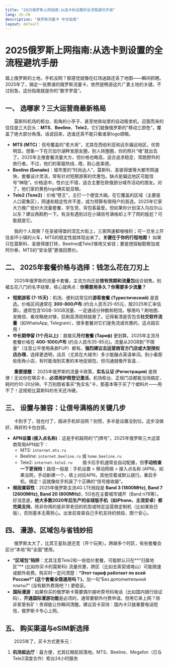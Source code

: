 ```yaml
---
title: "2025俄罗斯上网指南:从选卡到设置的全流程避坑手册"
lang: zh-CN
description: "俄罗斯流量卡 中文指南"
layout: default
---
```

# 2025俄罗斯上网指南:从选卡到设置的全流程避坑手册

踏上俄罗斯的土地，手机没网？那感觉就像在红场迷路还丢了地图——瞬间抓瞎。2025年了，搞定一张靠谱的俄罗斯流量卡，依然是畅游这片广袤土地的关键。不过别急，这份指南就是你的“数字罗盘”。

## 一、 选哪家？三大运营商最新格局

　　莫斯科机场的柜台、街角的小亭子、甚至地铁站里的自动贩卖机，迎面而来的往往是三大巨头：**MTS**、**Beeline**、**Tele2**。它们就像俄罗斯的“移动三原色”，覆盖了绝大部分角落。话说回来，选谁还真不能只看谁家logo顺眼。

*   **MTS (МТС)**：信号覆盖的“老大哥”，尤其在西伯利亚和远东偏远地区，优势明显。想象一下在贝加尔湖畔发朋友圈，别人转圈圈，你的照片“嗖”就出去了。2025年主推套餐流量大方，但价格也略高，适合追求稳定、常跑野外的旅行者。不过，他们的客服热线…嗯，耐心是美德。
*   **Beeline (Билайн)**：城市里的“时尚达人”，莫斯科、圣彼得堡等大都市网速快，套餐设计灵活，常有针对短期游客的优惠包。缺点是偏远地区可能信号“神隐”。价格适中，性价比不错，适合主要在欧俄部分城市活动的朋友。对了，他们家的黄色logo确实挺显眼。
*   **Tele2 (Теле2)**：价格“卷王”，主打一个便宜大碗。在它覆盖的区域（主要是人口密集区），网速和稳定性并不差，成为预算有限用户的首选。2025年它家大力推广低价大流量套餐，学生党、背包客最爱。但如果你计划深入乌拉尔山以东？建议再斟酌一下。有没有遇到过在小镇信号满格却上不了网的尴尬？可能就是它。

　　我的个人观察？在圣彼得堡的涅瓦大街上，三家网速都嗖嗖的；可一旦坐上开往金环小镇的火车，MTS的稳定性就体现出来了。**关键在于你的行程地图！** 如果只在莫斯科、圣彼得堡打转，Beeline或Tele2够用又省钱；要是想探秘勘察加或阿尔泰，MTS的“安全感”更值回票价。

## 二、 2025年套餐价格与选择：钱怎么花在刀刃上

　　2025年俄罗斯的流量卡套餐，主流方向还是**按有效期和流量包**组合销售。别被五花八门的名字绕晕，核心就两点：**你需要用多久？你需要多少流量？**

*   **短期游客 (7-15天)**：机场、便利店常见的**游客套餐 (Туристический)** 是首选。价格区间通常在 **300-800卢布** (约合人民币25-65元，按2025年汇率估算)。通常包含10GB-30GB流量、一定通话分钟数和短信。够用吗？刷地图、发微信、看攻略绝对够，狂刷高清视频就悬了。记得看清是否包含**社交软件流量**（如WhatsApp, Telegram），很多套餐对它们是免流或优惠的，这点超实用！
*   **中长期停留 (1个月以上)**：直接买**月付套餐 (Тариф)** 更划算。2025年主流月套餐价格在 **400-1000卢布** (约合人民币35-85元)。流量从20GB到“不限量”（注意公平使用条款FUP）都有。**强烈建议去运营商官方门店或大型授权店办理**，选择更透明，店员（尤其在大城市）多少能蹦点英语单词。别小看那些街角小店，有时能淘到实惠的本地促销包，但沟通就像开盲盒…

　　**重要提醒：** 2025年俄罗斯的流量卡政策，**实名认证 (Регистрация)** 是铁律！无论你在哪买卡，**必须用护照登记激活**。机场柜台、正规门店都能当场搞定，耗时约10-20分钟。千万别图省事买“免实名”卡，那基本等于买了个塑料片——用不了！这规矩比莫斯科的冬天还冷硬。

## 三、 设置与兼容：让信号满格的关键几步

　　卡到手了，钱也付了，插进手机却没网？别慌，多半是设置没到位。这步没做好，再好的卡也白搭。

*   **APN设置 (接入点名称)**：这是手机联网的“门牌号”。2025年俄罗斯三大运营商常用APN如下：
    *   MTS: `internet.mts.ru`
    *   Beeline: `internet.beeline.ru` 或 `home.beeline.ru`
    *   Tele2: `internet.tele2.ru`
　　插卡后手机通常会自动配置，但**手动检查一下更保险**！路径一般是：手机设置 > 移动网络 > 接入点名称 (APN)。如果没网，手动新建一个，填上对应APN，其他空着或默认就行。重启手机，搞定！这就像给手机装了个正确的“信号接收器”。
*   **频段兼容性**：2025年俄罗斯主流4G LTE频段是 **Band 3 (1800MHz), Band 7 (2600MHz), Band 20 (800MHz)**，5G也在主要城市铺开（Band n78等）。好消息是，**绝大多数2020年后生产的全球版手机（如iPhone、主流安卓）都完美支持**。除非你用的是非常老旧的机型或特定运营商定制机（比如某些日版），否则基本无需担心。出发前查查自己手机支持的频段，图个安心。

## 四、 漫游、区域包与省钱妙招

　　俄罗斯太大了，比冥王星轨道还宽（开个玩笑）。跨越多个时区，有些套餐会区分“本地”和“全国”使用。

*   **“区域包”陷阱**：尤其注意Tele2和一些低价套餐，可能默认只在**“归属地区”** (比如你买卡的莫斯科) 流量优惠，跨区（比如去索契或喀山）可能限速或额外收费。购买时一定问清楚：**“Этот тариф работает по всей России?” (这个套餐全俄通用吗？)**。加一句“Без дополнительной платы?” (没有额外费用吧？) 更稳妥。
*   **国际漫游**：如果你买的俄罗斯卡需要偶尔接听原号码电话（比如国内银行验证码），**开通国际漫游功能**是必须的，通常要额外付费申请。但用它来上网？除非家里有矿！贵得能让你瞬间清醒。建议双卡双待：国内卡只接重要电话短信，俄罗斯卡专心上网。

## 五、 购买渠道与eSIM新选择

　　2025年了，买卡方式更多元：

1.  **机场抵达厅**：最方便，尤其红眼航班落地。MTS、Beeline、Megafon（已与Tele2深度合作）柜台24小时服务